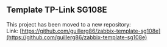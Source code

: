 ## Template TP-Link SG108E

This project has been moved to a new repository: 
<br>
Link: [https://github.com/guillerg86/zabbix-template-sg108e](https://github.com/guillerg86/zabbix-template-sg108e)